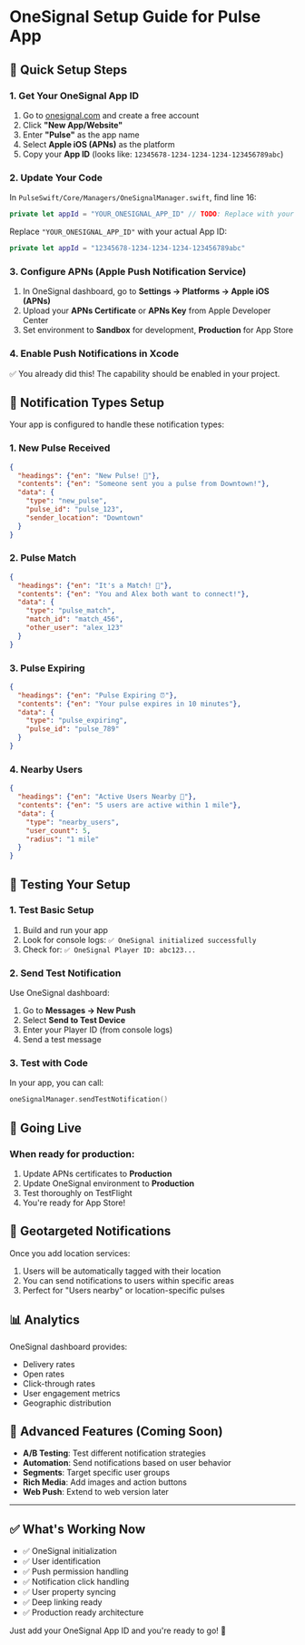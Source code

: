 # OneSignal Setup Guide for Pulse App

## 🎯 Quick Setup Steps

### 1. Get Your OneSignal App ID
1. Go to [onesignal.com](https://onesignal.com) and create a free account
2. Click **"New App/Website"**
3. Enter **"Pulse"** as the app name
4. Select **Apple iOS (APNs)** as the platform
5. Copy your **App ID** (looks like: `12345678-1234-1234-1234-123456789abc`)

### 2. Update Your Code
In `PulseSwift/Core/Managers/OneSignalManager.swift`, find line 16:
```swift
private let appId = "YOUR_ONESIGNAL_APP_ID" // TODO: Replace with your actual OneSignal App ID
```

Replace `"YOUR_ONESIGNAL_APP_ID"` with your actual App ID:
```swift
private let appId = "12345678-1234-1234-1234-123456789abc"
```

### 3. Configure APNs (Apple Push Notification Service)
1. In OneSignal dashboard, go to **Settings → Platforms → Apple iOS (APNs)**
2. Upload your **APNs Certificate** or **APNs Key** from Apple Developer Center
3. Set environment to **Sandbox** for development, **Production** for App Store

### 4. Enable Push Notifications in Xcode
✅ You already did this! The capability should be enabled in your project.

## 🔔 Notification Types Setup

Your app is configured to handle these notification types:

### 1. New Pulse Received
```json
{
  "headings": {"en": "New Pulse! 📱"},
  "contents": {"en": "Someone sent you a pulse from Downtown!"},
  "data": {
    "type": "new_pulse",
    "pulse_id": "pulse_123",
    "sender_location": "Downtown"
  }
}
```

### 2. Pulse Match
```json
{
  "headings": {"en": "It's a Match! 💫"},
  "contents": {"en": "You and Alex both want to connect!"},
  "data": {
    "type": "pulse_match",
    "match_id": "match_456",
    "other_user": "alex_123"
  }
}
```

### 3. Pulse Expiring
```json
{
  "headings": {"en": "Pulse Expiring ⏰"},
  "contents": {"en": "Your pulse expires in 10 minutes"},
  "data": {
    "type": "pulse_expiring",
    "pulse_id": "pulse_789"
  }
}
```

### 4. Nearby Users
```json
{
  "headings": {"en": "Active Users Nearby 📍"},
  "contents": {"en": "5 users are active within 1 mile"},
  "data": {
    "type": "nearby_users",
    "user_count": 5,
    "radius": "1 mile"
  }
}
```

## 🧪 Testing Your Setup

### 1. Test Basic Setup
1. Build and run your app
2. Look for console logs: `✅ OneSignal initialized successfully`
3. Check for: `✅ OneSignal Player ID: abc123...`

### 2. Send Test Notification
Use OneSignal dashboard:
1. Go to **Messages → New Push**
2. Select **Send to Test Device**
3. Enter your Player ID (from console logs)
4. Send a test message

### 3. Test with Code
In your app, you can call:
```swift
oneSignalManager.sendTestNotification()
```

## 🚀 Going Live

### When ready for production:
1. Update APNs certificates to **Production**
2. Update OneSignal environment to **Production**
3. Test thoroughly on TestFlight
4. You're ready for App Store!

## 🎯 Geotargeted Notifications

Once you add location services:
1. Users will be automatically tagged with their location
2. You can send notifications to users within specific areas
3. Perfect for "Users nearby" or location-specific pulses

## 📊 Analytics

OneSignal dashboard provides:
- Delivery rates
- Open rates
- Click-through rates
- User engagement metrics
- Geographic distribution

## 🔧 Advanced Features (Coming Soon)

- **A/B Testing**: Test different notification strategies
- **Automation**: Send notifications based on user behavior
- **Segments**: Target specific user groups
- **Rich Media**: Add images and action buttons
- **Web Push**: Extend to web version later

---

## ✅ What's Working Now

- ✅ OneSignal initialization
- ✅ User identification
- ✅ Push permission handling
- ✅ Notification click handling
- ✅ User property syncing
- ✅ Deep linking ready
- ✅ Production ready architecture

Just add your OneSignal App ID and you're ready to go! 🚀 